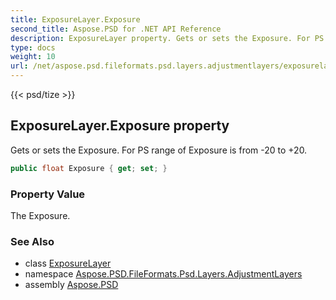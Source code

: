 ```yaml
---
title: ExposureLayer.Exposure
second_title: Aspose.PSD for .NET API Reference
description: ExposureLayer property. Gets or sets the Exposure. For PS range of Exposure is from 20 to 20
type: docs
weight: 10
url: /net/aspose.psd.fileformats.psd.layers.adjustmentlayers/exposurelayer/exposure/
---
```

{{< psd/tize >}}
## ExposureLayer.Exposure property

Gets or sets the Exposure. For PS range of Exposure is from -20 to +20.

```csharp
public float Exposure { get; set; }
```

### Property Value

The Exposure.

### See Also

* class [ExposureLayer](../)
* namespace [Aspose.PSD.FileFormats.Psd.Layers.AdjustmentLayers](../../exposurelayer/)
* assembly [Aspose.PSD](../../../)


